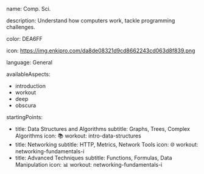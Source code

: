 name: Comp. Sci.

description: Understand how computers work, tackle programming challenges.

color: DEA6FF

icon: https://img.enkipro.com/da8de08321d9cd8662243cd063d8f839.png

language: General

availableAspects:
  - introduction
  - workout
  - deep
  - obscura


startingPoints:
  - title: Data Structures and Algorithms
    subtitle: Graphs, Trees, Complex Algorithms
    icon: 📚
    workout: intro-data-structures
  - title: Networking
    subtitle: HTTP, Metrics, Network Tools
    icon: 🌐
    workout: networking-fundamentals-i
  - title: Advanced Techniques
    subtitle: Functions, Formulas, Data Manipulation
    icon: 📊
    workout: networking-fundamentals-i
